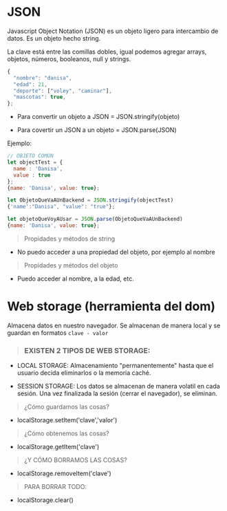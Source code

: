 # JSON

Javascript Object Notation (JSON) es un objeto ligero para intercambio de datos. Es un objeto hecho string.

La clave está entre las comillas dobles, igual podemos agregar arrays, objetos, números, booleanos, null y strings.
```` js
{
  "nombre": "danisa",
  "edad": 21,
  "deporte": ["voley", "caminar"],
  "mascotas": true,
};
````

* Para convertir un objeto a JSON = JSON.stringify(objeto)

* Para covertir un JSON a un objeto = JSON.parse(JSON)

Ejemplo:
```` js
// OBJETO COMÚN
let objectTest = {
  name : 'Danisa',
  value : true
};
{name: 'Danisa', value: true};

let ObjetoQueVaAUnBackend = JSON.stringify(objectTest)
{'name':"Danisa", "value": "true"};

let objetoQueVoyAUsar = JSON.parse(ObjetoQueVaAUnBackend)
{name: 'Danisa', value: true};
````

> Propidades y métodos de string
* No puedo acceder a una propiedad del objeto, por ejemplo al nombre

> Propidades y métodos del objeto
* Puedo acceder al nombre, a la edad, etc.


# Web storage (herramienta del dom)

Almacena datos en nuestro navegador. Se almacenan de manera local y se guardan en formatos `clave - valor`

> ### EXISTEN 2 TIPOS DE WEB STORAGE:
* LOCAL STORAGE: Almacenamiento "permanentemente" hasta que el usuario decida eliminarlos o la memoria caché.

* SESSION STORAGE: Los datos se almacenan de manera volatil en cada sesión. Una vez finalizada la sesión (cerrar el navegador), se eliminan.

> ¿Cómo guardamos las cosas?
* localStorage.setItem('clave','valor')
> ¿Cómo obtenemos las cosas?
* localStorage.getItem('clave')
> ¿Y CÓMO BORRAMOS LAS COSAS?
* localStorage.removeItem('clave')
> PARA BORRAR TODO:
* localStorage.clear()

